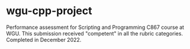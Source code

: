 # wgu-cpp-project
Performance assessment for Scripting and Programming C867 course at WGU. This submission received "competent" in all the rubric categories. Completed in December 2022.
